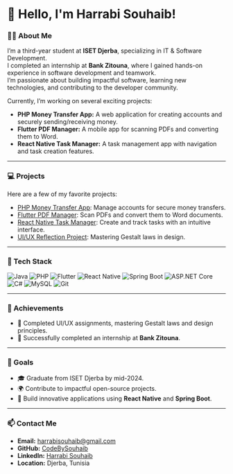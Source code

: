 # 👋 Hello, I'm Harrabi Souhaib!

### 👨‍🎓 About Me
I’m a third-year student at **ISET Djerba**, specializing in IT & Software Development.  
I completed an internship at **Bank Zitouna**, where I gained hands-on experience in software development and teamwork.  
I’m passionate about building impactful software, learning new technologies, and contributing to the developer community.

Currently, I’m working on several exciting projects:
- **PHP Money Transfer App:** A web application for creating accounts and securely sending/receiving money.
- **Flutter PDF Manager:** A mobile app for scanning PDFs and converting them to Word.
- **React Native Task Manager:** A task management app with navigation and task creation features.

---

### 💻 Projects
Here are a few of my favorite projects:
- [PHP Money Transfer App](#): Manage accounts for secure money transfers.
- [Flutter PDF Manager](#): Scan PDFs and convert them to Word documents.
- [React Native Task Manager](#): Create and track tasks with an intuitive interface.
- [UI/UX Reflection Project](#): Mastering Gestalt laws in design.

---

### 🚀 Tech Stack
![Java](https://img.shields.io/badge/-Java-orange?style=flat-square&logo=java)
![PHP](https://img.shields.io/badge/-PHP-purple?style=flat-square&logo=php)
![Flutter](https://img.shields.io/badge/-Flutter-blue?style=flat-square&logo=flutter)
![React Native](https://img.shields.io/badge/-React%20Native-lightblue?style=flat-square&logo=react)
![Spring Boot](https://img.shields.io/badge/-Spring%20Boot-green?style=flat-square&logo=spring)
![ASP.NET Core](https://img.shields.io/badge/-ASP.NET%20Core-blue?style=flat-square&logo=dotnet)
![C#](https://img.shields.io/badge/-C%23-purple?style=flat-square&logo=csharp)
![MySQL](https://img.shields.io/badge/-MySQL-blue?style=flat-square&logo=mysql)
![Git](https://img.shields.io/badge/-Git-orange?style=flat-square&logo=git)

---

### 🌟 Achievements
- 🎨 Completed UI/UX assignments, mastering Gestalt laws and design principles.
- 🏦 Successfully completed an internship at **Bank Zitouna**.

---

### 🎯 Goals
- 🎓 Graduate from ISET Djerba by mid-2024.
- 🌍 Contribute to impactful open-source projects.
- 🚀 Build innovative applications using **React Native** and **Spring Boot**.

---

### 📫 Contact Me
- **Email:** [harrabisouhaib@gmail.com](mailto:harrabisouhaib@gmail.com)
- **GitHub:** [CodeBySouhaib](https://github.com/CodeBySouhaib)
- **LinkedIn:** [Harrabi Souhaib](https://www.linkedin.com/in/harrabisouhaib)
- **Location:** Djerba, Tunisia
